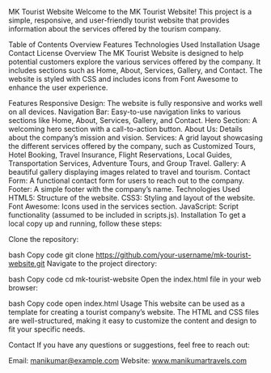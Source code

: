 MK Tourist Website
Welcome to the MK Tourist Website! This project is a simple, responsive, and user-friendly tourist website that provides information about the services offered by the tourism company.

Table of Contents
Overview
Features
Technologies Used
Installation
Usage
Contact
License
Overview
The MK Tourist Website is designed to help potential customers explore the various services offered by the company. It includes sections such as Home, About, Services, Gallery, and Contact. The website is styled with CSS and includes icons from Font Awesome to enhance the user experience.

Features
Responsive Design: The website is fully responsive and works well on all devices.
Navigation Bar: Easy-to-use navigation links to various sections like Home, About, Services, Gallery, and Contact.
Hero Section: A welcoming hero section with a call-to-action button.
About Us: Details about the company’s mission and vision.
Services: A grid layout showcasing the different services offered by the company, such as Customized Tours, Hotel Booking, Travel Insurance, Flight Reservations, Local Guides, Transportation Services, Adventure Tours, and Group Travel.
Gallery: A beautiful gallery displaying images related to travel and tourism.
Contact Form: A functional contact form for users to reach out to the company.
Footer: A simple footer with the company’s name.
Technologies Used
HTML5: Structure of the website.
CSS3: Styling and layout of the website.
Font Awesome: Icons used in the services section.
JavaScript: Script functionality (assumed to be included in scripts.js).
Installation
To get a local copy up and running, follow these steps:

Clone the repository:

bash
Copy code
git clone https://github.com/your-username/mk-tourist-website.git
Navigate to the project directory:

bash
Copy code
cd mk-tourist-website
Open the index.html file in your web browser:

bash
Copy code
open index.html
Usage
This website can be used as a template for creating a tourist company’s website. The HTML and CSS files are well-structured, making it easy to customize the content and design to fit your specific needs.

Contact
If you have any questions or suggestions, feel free to reach out:

Email: manikumar@example.com
Website: www.manikumartravels.com
